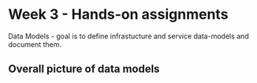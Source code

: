 # Week 3 - Hands-on assignments

Data Models - goal is to define infrastucture and service data-models and document them.

## Overall picture of data models

